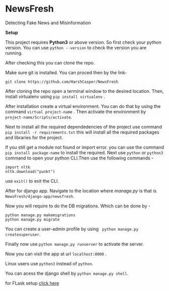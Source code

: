 # NewsFresh
Detecting Fake News and Misinformation

<strong>Setup</strong>
 
This project requires **Python3** or above version. So first check your python version.
You can use ``` python --version ``` to check the version you are running.
  

After checking this you can clone the repo.
 

Make sure git is installed. You can proced then by the link-

```
git clone https://github.com/HarshCasper/NewsFresh
```

After cloning the repo open a terminal window to the desired location. Then, install virtualenv using ``` pip install virtualenv ``` .
 

After installation create a virtual environment. You can do that by using the command ``` virtual project-name ``` . Then activate the environment by ``` project-name/Scripts/activate```.


Next to install all the required dependedencies of the project use command ``` pip install -r requirements.txt ``` this will install all the required packages and libraries for the project. 
 

If you still get a module not found or import error. you can use the command ``` pip install package-name``` to install the required.
Next use ```python``` or ```python3``` command to open your python CLI.Then use the following commands -


```
import nltk
nltk.download("punkt")
```

use ```exit()``` to exit the CLI.


After for django app. Navigate to the location where *manage.py* is that is ```NewsFresh/django-app/newsfresh```. 


Now you will require to do the DB migrations. Which can be done by -


```
python manage.py makemigrations
python manage.py migrate
```


You can create a user-admin profile by using ``` python manage.py createsuperuser```.


Finally now use ``` python manage.py runserver ``` to activate the server.


Now you can visit the app at url ```localhost:8000``` .


Linux users use ```python3``` instead of ```python```.


You can acess the django shell by ```python manage.py shell```.


for FLask setup [click here](https://github.com/SANKET7738/NewsFresh/blob/master/flask-app/setup.md)
 

